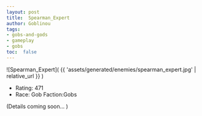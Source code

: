 ```yaml
---
layout: post
title:  Spearman_Expert
author: Goblinou
tags:
- gobs-and-gods
- gameplay
- gobs
toc:  false
---
```


![Spearman_Expert]( {{ 'assets/generated/enemies/spearman_expert.jpg' | relative_url }} )
- Rating: 471
- Race: Gob  Faction:Gobs

(Details coming soon... )